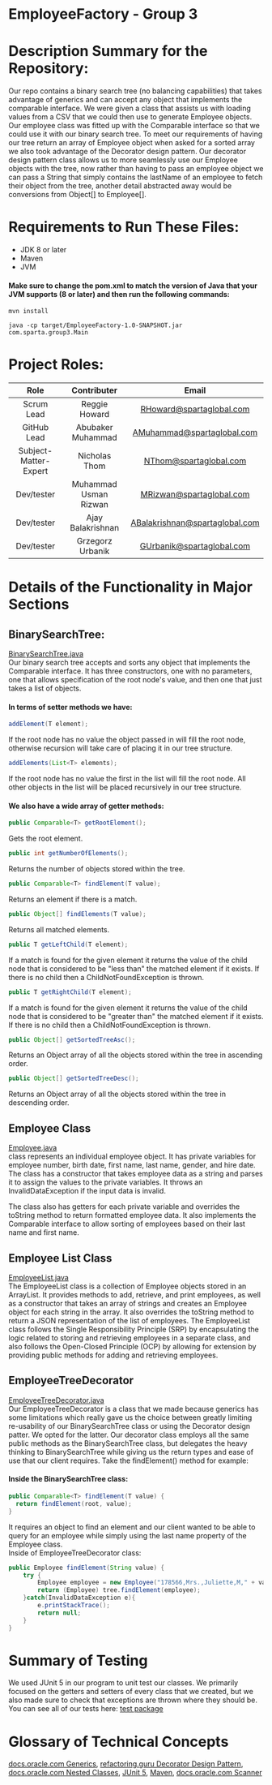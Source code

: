 # EmployeeFactory - Group 3
# Description Summary for the Repository:
Our repo contains a binary search tree (no balancing capabilities) that takes advantage of generics and can accept any object that implements the comparable interface. We were given a class that assists us with loading values from a CSV that we could then use to generate Employee objects. Our employee class was fitted up with the Comparable interface so that we could use it with our binary search tree. To meet our requirements of having our tree return an array of Employee object when asked for a sorted array we also took advantage of the Decorator design pattern. Our decorator design pattern class allows us to more seamlessly use our Employee objects with the tree, now rather than having to pass an employee object we can pass a String that simply contains the lastName of an employee to fetch their object from the tree, another detail abstracted away would be conversions from Object[] to Employee[]. 

# Requirements to Run These Files:
- JDK 8 or later
- Maven
- JVM <br />
#### Make sure to change the pom.xml to match the version of Java that your JVM supports (8 or later) and then run the following commands:
```
mvn install
```
```
java -cp target/EmployeeFactory-1.0-SNAPSHOT.jar com.sparta.group3.Main
```
# Project Roles: <br />
| Role                  |   Contributer         |           Email                |
|  :---:                |      :---:            |             :---:              |
| Scrum Lead            | Reggie Howard         | RHoward@spartaglobal.com       |
| GitHub Lead           | Abubaker Muhammad     | AMuhammad@spartaglobal.com     |
| Subject-Matter-Expert | Nicholas Thom         | NThom@spartaglobal.com         |
| Dev/tester            | Muhammad Usman Rizwan | MRizwan@spartaglobal.com       |
| Dev/tester            | Ajay Balakrishnan     | ABalakrishnan@spartaglobal.com |
| Dev/tester            | Grzegorz Urbanik      | GUrbanik@spartaglobal.com      |           

# Details of the Functionality in Major Sections
## BinarySearchTree: <br />
[BinarySearchTree.java](https://github.com/bakar212/EmployeeFactory/blob/Dev-Branch/src/main/java/com/sparta/room3/model/BinarySearchTree.java) <br />
Our binary search tree accepts and sorts any object that implements the Comparable interface. It has three constructors, one with no parameters, one that allows specification of the root node's value, and then one that just takes a list of objects. <br>
#### In terms of setter methods we have:
```java
addElement(T element);
```
If the root node has no value the object passed in will fill the root node, otherwise recursion will take care of placing it in our tree structure.
```java
addElements(List<T> elements);
```
If the root node has no value the first in the list will fill the root node. All other objects in the list will be placed recursively in our tree structure.
#### We also have a wide array of getter methods:
```java
public Comparable<T> getRootElement();
```
Gets the root element.
```java
public int getNumberOfElements();
```
Returns the number of objects stored within the tree.
```java
public Comparable<T> findElement(T value);
```
Returns an element if there is a match.
```java
public Object[] findElements(T value);
```
Returns all matched elements.
```java
public T getLeftChild(T element);
```
If a match is found for the given element it returns the value of the child node that is considered to be "less than" the matched element if it exists. If there is no child then a ChildNotFoundException is thrown.
```java
public T getRightChild(T element);
```
If a match is found for the given element it returns the value of the child node that is considered to be "greater than" the matched element if it exists. If there is no child then a ChildNotFoundException is thrown.
```java
public Object[] getSortedTreeAsc();
```
Returns an Object array of all the objects stored within the tree in ascending order.
```java
public Object[] getSortedTreeDesc();
```
Returns an Object array of all the objects stored within the tree in descending order.
## Employee Class <br />
[Employee.java](https://github.com/bakar212/EmployeeFactory/blob/Dev-Branch/src/main/java/com/sparta/group3/model/Employee.java) <br />
class represents an individual employee object. It has private variables for employee number, birth date, first name, last name, gender, and hire date. The class has a constructor that takes employee data as a string and parses it to assign the values to the private variables. It throws an InvalidDataException if the input data is invalid.

The class also has getters for each private variable and overrides the toString method to return formatted employee data. It also implements the Comparable interface to allow sorting of employees based on their last name and first name.

##  Employee List Class <br />
[EmployeeList.java](https://github.com/bakar212/EmployeeFactory/blob/Dev-Branch/src/main/java/com/sparta/group3/model/EmployeeList.java) <br />
The EmployeeList class is a collection of Employee objects stored in an ArrayList. It provides methods to add, retrieve, and print employees, as well as a constructor that takes an array of strings and creates an Employee object for each string in the array. It also overrides the toString method to return a JSON representation of the list of employees. The EmployeeList class follows the Single Responsibility Principle (SRP) by encapsulating the logic related to storing and retrieving employees in a separate class, and also follows the Open-Closed Principle (OCP) by allowing for extension by providing public methods for adding and retrieving employees.
## EmployeeTreeDecorator <br />
[EmployeeTreeDecorator.java](https://github.com/bakar212/EmployeeFactory/blob/Dev-Branch/src/main/java/com/sparta/room3/model/EmployeeTreeDecorator.java) <br />
Our EmployeeTreeDecorator is a class that we made because generics has some limitations which really gave us the choice between greatly limiting re-usability of our BinarySearchTree class or using the Decorator design patter. We opted for the latter. Our decorator class employs all the same public methods as the BinarySearchTree class, but delegates the heavy thinking to BinarySearchTree while giving us the return types and ease of use that our client requires. Take the findElement() method for example: <br />
#### Inside the BinarySearchTree class: <br />
```java
public Comparable<T> findElement(T value) {
  return findElement(root, value);
}
```

It requires an object to find an element and our client wanted to be able to query for an employee while simply using the last name property of the Employee class. <br />
Inside of EmployeeTreeDecorator class:
```java
public Employee findElement(String value) {
    try {
        Employee employee = new Employee("178566,Mrs.,Juliette,M," + value + ",F,juliette.rojo@yahoo.co.uk,05/08/1967,06/04/2011,193912");
        return (Employee) tree.findElement(employee);
    }catch(InvalidDataException e){
        e.printStackTrace();
        return null;
    }
}
```

# Summary of Testing <br />
We used JUnit 5 in our program to unit test our classes. We primarily focused on the getters and setters of every class that we created, but we also made sure to check that exceptions are thrown where they should be. <br />
You can see all of our tests here: [test package](https://github.com/bakar212/EmployeeFactory/tree/Dev-Branch/src/test/java/com/sparta/room3) <br />
# Glossary of Technical Concepts <br />
[docs.oracle.com Generics](https://docs.oracle.com/javase/tutorial/java/generics/index.html), [refactoring.guru Decorator Design Pattern](https://refactoring.guru/design-patterns/decorator), [docs.oracle.com Nested Classes](https://docs.oracle.com/javase/tutorial/java/javaOO/nested.html), [JUnit 5](https://junit.org/junit5/), [Maven](https://maven.apache.org/), [docs.oracle.com Scanner](https://docs.oracle.com/en/java/javase/17/docs/api/java.base/java/util/Scanner.html)

